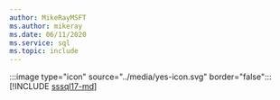 ```yaml
---
author: MikeRayMSFT
ms.author: mikeray
ms.date: 06/11/2020
ms.service: sql
ms.topic: include
---
```


:::image type="icon" source="../media/yes-icon.svg" border="false"::: [!INCLUDE [sssql17-md](../sssql17-md.md)]

